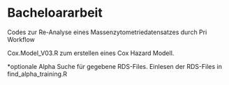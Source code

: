 # Bacheloararbeit
Codes zur Re-Analyse eines Massenzytometriedatensatzes durch Pri Workflow

Cox.Model_V03.R zum erstellen eines Cox Hazard Modell.


*optionale Alpha Suche für gegebene RDS-Files.
Einlesen der RDS-Files in find_alpha_training.R
